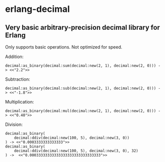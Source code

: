 # erlang-decimal
## Very basic arbitrary-precision decimal library for Erlang

Only supports basic operations. Not optimized for speed.

Addition:

    decimal:as_binary(decimal:sum(decimal:new(2, 1), decimal:new(2, 0))) -> <<"2.2">>

Subtraction:

    decimal:as_binary(decimal:sub(decimal:new(2, 1), decimal:new(2, 0))) -> <<"-1.8">>

Multiplication:

    decimal:as_binary(decimal:mul(decimal:new(2, 1), decimal:new(2, 0))) -> <<"0.40">>

Division:

    decimal:as_binary(
        decimal:ddiv(decimal:new(100, 5), decimal:new(3, 0))
    ) -> <<"0.0003333333333333">>
    decimal:as_binary(
        decimal:ddiv(decimal:new(100, 5), decimal:new(3, 0), 32)
    ) ->  <<"0.00033333333333333333333333333333">>
